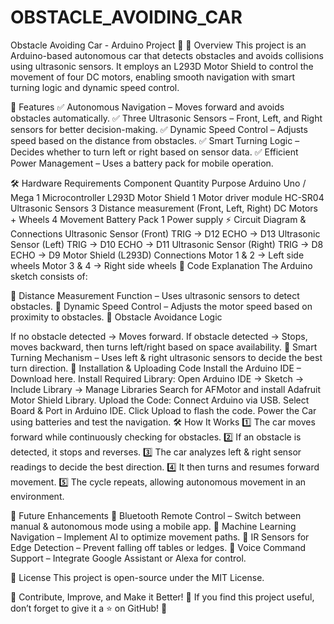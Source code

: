 # OBSTACLE_AVOIDING_CAR
Obstacle Avoiding Car - Arduino Project 🤖
📌 Overview
This project is an Arduino-based autonomous car that detects obstacles and avoids collisions using ultrasonic sensors. It employs an L293D Motor Shield to control the movement of four DC motors, enabling smooth navigation with smart turning logic and dynamic speed control.

🔹 Features
✅ Autonomous Navigation – Moves forward and avoids obstacles automatically.
✅ Three Ultrasonic Sensors – Front, Left, and Right sensors for better decision-making.
✅ Dynamic Speed Control – Adjusts speed based on the distance from obstacles.
✅ Smart Turning Logic – Decides whether to turn left or right based on sensor data. 
✅ Efficient Power Management – Uses a battery pack for mobile operation.

🛠 Hardware Requirements
Component	Quantity	Purpose
Arduino Uno / Mega	1	Microcontroller
L293D Motor Shield	1	Motor driver module
HC-SR04 Ultrasonic Sensors	3	Distance measurement (Front, Left, Right)
DC Motors + Wheels	4	Movement
Battery Pack	1	Power supply
⚡ Circuit Diagram & Connections
Ultrasonic Sensor (Front)
TRIG → D12
ECHO → D13
Ultrasonic Sensor (Left)
TRIG → D10
ECHO → D11
Ultrasonic Sensor (Right)
TRIG → D8
ECHO → D9
Motor Shield (L293D) Connections
Motor 1 & 2 → Left side wheels
Motor 3 & 4 → Right side wheels
📝 Code Explanation
The Arduino sketch consists of:

🔹 Distance Measurement Function – Uses ultrasonic sensors to detect obstacles.
🔹 Dynamic Speed Control – Adjusts the motor speed based on proximity to obstacles.
🔹 Obstacle Avoidance Logic

If no obstacle detected → Moves forward.
If obstacle detected → Stops, moves backward, then turns left/right based on space availability.
🔹 Smart Turning Mechanism – Uses left & right ultrasonic sensors to decide the best turn direction.
🚀 Installation & Uploading Code
Install the Arduino IDE – Download here.
Install Required Library:
Open Arduino IDE → Sketch → Include Library → Manage Libraries
Search for AFMotor and install Adafruit Motor Shield Library.
Upload the Code:
Connect Arduino via USB.
Select Board & Port in Arduino IDE.
Click Upload to flash the code.
Power the Car using batteries and test the navigation.
🛠 How It Works
1️⃣ The car moves forward while continuously checking for obstacles.
2️⃣ If an obstacle is detected, it stops and reverses.
3️⃣ The car analyzes left & right sensor readings to decide the best direction.
4️⃣ It then turns and resumes forward movement.
5️⃣ The cycle repeats, allowing autonomous movement in an environment.

🔧 Future Enhancements
🔹 Bluetooth Remote Control – Switch between manual & autonomous mode using a mobile app.
🔹 Machine Learning Navigation – Implement AI to optimize movement paths.
🔹 IR Sensors for Edge Detection – Prevent falling off tables or ledges.
🔹 Voice Command Support – Integrate Google Assistant or Alexa for control.

📜 License
This project is open-source under the MIT License.

🔹 Contribute, Improve, and Make it Better! 🌟
If you find this project useful, don’t forget to give it a ⭐ on GitHub! 🚀



